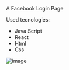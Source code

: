 A Facebook Login Page

Used tecnologies:
  - Java Script
  - React
  - Html
  - Css

![image](https://github.com/user-attachments/assets/fca61be8-4193-46a9-805a-8c39da53846e)
